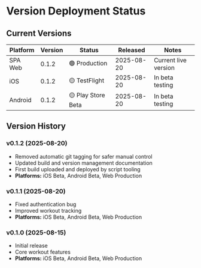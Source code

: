 # Version Deployment Status

## Current Versions

| Platform   | Version | Status             | Released    | Notes                 |
|------------|---------|--------------------|-------------|-----------------------|
| SPA Web    | 0.1.2   | 🟢 Production      | 2025-08-20  | Current live version  |
| iOS        | 0.1.2   | 🟡 TestFlight      | 2025-08-20  | In beta testing       |
| Android    | 0.1.2   | 🟡 Play Store Beta | 2025-08-20  | In beta testing       |

## Version History

### v0.1.2 (2025-08-20)
- Removed automatic git tagging for safer manual control
- Updated build and version management documentation
- First build uploaded and deployed by script tooling
- **Platforms:** iOS Beta, Android Beta, Web Production

### v0.1.1 (2025-08-20)
- Fixed authentication bug
- Improved workout tracking
- **Platforms:** iOS Beta, Android Beta, Web Production

### v0.1.0 (2025-08-15)
- Initial release
- Core workout features
- **Platforms:** iOS Beta, Android Beta, Web Production

